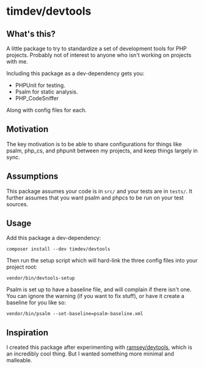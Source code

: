# timdev/devtools

## What's this?

A little package to try to standardize a set of development tools for PHP 
projects. Probably not of interest to anyone who isn't working on projects with
me.

Including this package as a dev-dependency gets you:

* PHPUnit for testing.
* Psalm for static analysis.
* PHP_CodeSniffer

Along with config files for each.

## Motivation

The key motivation is to be able to share configurations for things like psalm,
php_cs, and phpunit between my projects, and keep things largely in sync.

## Assumptions

This package assumes your code is in `src/` and your tests are in `tests/`. It
further assumes that you want psalm and phpcs to be run on your test sources.

## Usage

Add this package a dev-dependency:

```
composer install --dev timdev/devtools
```

Then run the setup script which will hard-link the three config files into your
project root:

```
vendor/bin/devtools-setup
```

Psalm is set up to have a baseline file, and will complain if there isn't one.
You can ignore the warning (if you want to fix stuff), or have it create a 
baseline for you like so:

```
vendor/bin/psalm --set-baseline=psalm-baseline.xml
```

## Inspiration

I created this package after experimenting with [ramsey/devtools], which is an
incredibly cool thing. But I wanted something more minimal and malleable.


[ramsey/devtools]: https://github.com/ramsey/devtools
